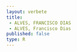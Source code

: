 ```yaml
---
layout: verbete
title:
 - ALVES, FRANCISCO DIAS
 - ALVES, Francisco Dias
published: false
type: R
---
```


